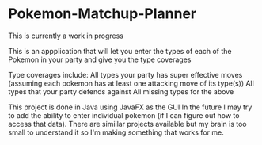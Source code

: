 # Pokemon-Matchup-Planner

This is currently a work in progress

This is an appplication that will let you enter the types of each of the Pokemon in your party and give you the type coverages

Type coverages include:
All types your party has super effective moves (assuming each pokemon has at least one attacking move of its type(s))
All types that your party defends against
All missing types for the above

This project is done in Java using JavaFX as the GUI
In the future I may try to add the ability to enter individual pokemon (if I can figure out how to access that data).
There are simiilar projects available but my brain is too small to understand it so I'm making something that works for me.